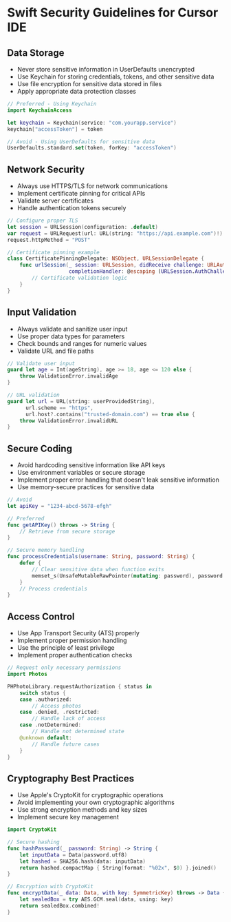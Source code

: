 # Swift Security Guidelines for Cursor IDE

## Data Storage

* Never store sensitive information in UserDefaults unencrypted
* Use Keychain for storing credentials, tokens, and other sensitive data
* Use file encryption for sensitive data stored in files
* Apply appropriate data protection classes

```swift
// Preferred - Using Keychain
import KeychainAccess

let keychain = Keychain(service: "com.yourapp.service")
keychain["accessToken"] = token

// Avoid - Using UserDefaults for sensitive data
UserDefaults.standard.set(token, forKey: "accessToken")
```

## Network Security

* Always use HTTPS/TLS for network communications
* Implement certificate pinning for critical APIs
* Validate server certificates
* Handle authentication tokens securely

```swift
// Configure proper TLS
let session = URLSession(configuration: .default)
var request = URLRequest(url: URL(string: "https://api.example.com")!)
request.httpMethod = "POST"

// Certificate pinning example
class CertificatePinningDelegate: NSObject, URLSessionDelegate {
    func urlSession(_ session: URLSession, didReceive challenge: URLAuthenticationChallenge, 
                    completionHandler: @escaping (URLSession.AuthChallengeDisposition, URLCredential?) -> Void) {
        // Certificate validation logic
    }
}
```

## Input Validation

* Always validate and sanitize user input
* Use proper data types for parameters
* Check bounds and ranges for numeric values
* Validate URL and file paths

```swift
// Validate user input
guard let age = Int(ageString), age >= 18, age <= 120 else {
    throw ValidationError.invalidAge
}

// URL validation
guard let url = URL(string: userProvidedString), 
      url.scheme == "https",
      url.host?.contains("trusted-domain.com") == true else {
    throw ValidationError.invalidURL
}
```

## Secure Coding

* Avoid hardcoding sensitive information like API keys
* Use environment variables or secure storage
* Implement proper error handling that doesn't leak sensitive information
* Use memory-secure practices for sensitive data

```swift
// Avoid
let apiKey = "1234-abcd-5678-efgh"

// Preferred
func getAPIKey() throws -> String {
    // Retrieve from secure storage
}

// Secure memory handling
func processCredentials(username: String, password: String) {
    defer {
        // Clear sensitive data when function exits
        memset_s(UnsafeMutableRawPointer(mutating: password), password.count, 0, password.count)
    }
    // Process credentials
}
```

## Access Control

* Use App Transport Security (ATS) properly
* Implement proper permission handling
* Use the principle of least privilege
* Implement proper authentication checks

```swift
// Request only necessary permissions
import Photos

PHPhotoLibrary.requestAuthorization { status in
    switch status {
    case .authorized:
        // Access photos
    case .denied, .restricted:
        // Handle lack of access
    case .notDetermined:
        // Handle not determined state
    @unknown default:
        // Handle future cases
    }
}
```

## Cryptography Best Practices

* Use Apple's CryptoKit for cryptographic operations
* Avoid implementing your own cryptographic algorithms
* Use strong encryption methods and key sizes
* Implement secure key management

```swift
import CryptoKit

// Secure hashing
func hashPassword(_ password: String) -> String {
    let inputData = Data(password.utf8)
    let hashed = SHA256.hash(data: inputData)
    return hashed.compactMap { String(format: "%02x", $0) }.joined()
}

// Encryption with CryptoKit
func encryptData(_ data: Data, with key: SymmetricKey) throws -> Data {
    let sealedBox = try AES.GCM.seal(data, using: key)
    return sealedBox.combined!
}
``` 